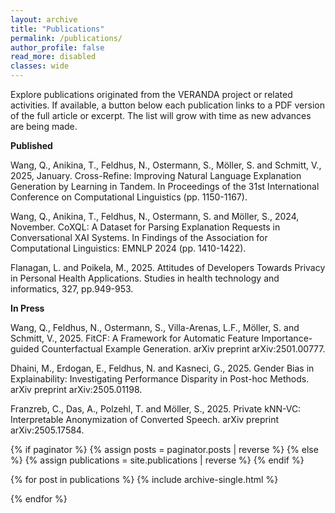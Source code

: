 ```yaml
---
layout: archive
title: "Publications"
permalink: /publications/
author_profile: false
read_more: disabled
classes: wide
---
```


<div class = "text-justify">
Explore publications originated from the VERANDA project or related activities. If available, a button below each publication links to a PDF version of the full article or excerpt. The list will grow with time as new advances are being made.  

<p>
  <b>Published</b>
</p>
  <p>
  Wang, Q., Anikina, T., Feldhus, N., Ostermann, S., Möller, S. and Schmitt, V., 2025, January. Cross-Refine: Improving Natural Language Explanation Generation by Learning in Tandem. In Proceedings of the 31st International Conference on Computational Linguistics (pp. 1150-1167).
  </p>
  <p>
  Wang, Q., Anikina, T., Feldhus, N., Ostermann, S. and Möller, S., 2024, November. CoXQL: A Dataset for Parsing Explanation Requests in Conversational XAI Systems. In Findings of the Association for Computational Linguistics: EMNLP 2024 (pp. 1410-1422).
  </p>
  <p>
  Flanagan, L. and Poikela, M., 2025. Attitudes of Developers Towards Privacy in Personal Health Applications. Studies in health technology and informatics, 327, pp.949-953.
  </p>

<p>
<b>In Press</b>
</p>
  <p>
  Wang, Q., Feldhus, N., Ostermann, S., Villa-Arenas, L.F., Möller, S. and Schmitt, V., 2025. FitCF: A Framework for Automatic Feature Importance-guided Counterfactual Example Generation. arXiv preprint arXiv:2501.00777.
  </p>
  <p>
  Dhaini, M., Erdogan, E., Feldhus, N. and Kasneci, G., 2025. Gender Bias in Explainability: Investigating Performance Disparity in Post-hoc Methods. arXiv preprint arXiv:2505.01198.
  </p>
  <p>
  Franzreb, C., Das, A., Polzehl, T. and Möller, S., 2025. Private kNN-VC: Interpretable Anonymization of Converted Speech. arXiv preprint arXiv:2505.17584.
  </p>
</div>
<p></p>

{% if paginator %}
  {% assign posts = paginator.posts | reverse %}
{% else %}
  {% assign publications = site.publications | reverse %}
{% endif %}

{% for post in publications %}
  {% include archive-single.html %}
  <p></p>
{% endfor %}
